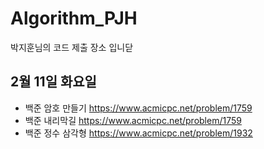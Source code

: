 # Algorithm_PJH
박지훈님의 코드 제출 장소 입니닫

## 2월 11일 화요일
- 백준 암호 만들기 <https://www.acmicpc.net/problem/1759>
- 백준 내리막길 <https://www.acmicpc.net/problem/1759>
- 백준 정수 삼각형 <https://www.acmicpc.net/problem/1932>
